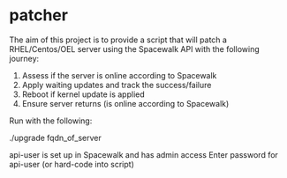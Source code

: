 # patcher
The aim of this project is to provide a script that will patch a RHEL/Centos/OEL server using the Spacewalk API with the following journey:

1. Assess if the server is online according to Spacewalk
2. Apply waiting updates and track the success/failure
3. Reboot if kernel update is applied
4. Ensure server returns (is online according to Spacewalk)

Run with the following:

./upgrade fqdn_of_server

api-user is set up in Spacewalk and has admin access
Enter password for api-user (or hard-code into script)
